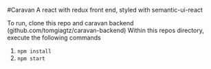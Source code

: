 #Caravan
A react with redux front end, styled with semantic-ui-react

To run, clone this repo and caravan backend (github.com/tomgiagtz/caravan-backend)
Within this repos directory, execute the following commands
1. `npm install`
2. `npm start`
